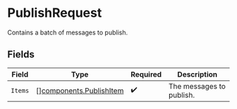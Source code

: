 # PublishRequest

Contains a batch of messages to publish.


## Fields

| Field                                                              | Type                                                               | Required                                                           | Description                                                        |
| ------------------------------------------------------------------ | ------------------------------------------------------------------ | ------------------------------------------------------------------ | ------------------------------------------------------------------ |
| `Items`                                                            | [][components.PublishItem](../../models/components/publishitem.md) | :heavy_check_mark:                                                 | The messages to publish.                                           |